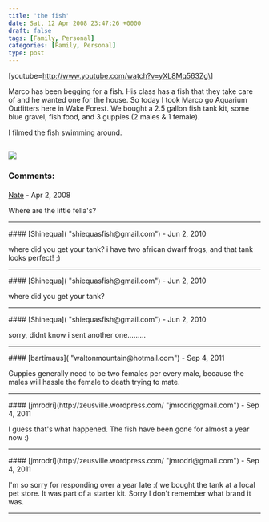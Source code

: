 ```yaml
---
title: 'the fish'
date: Sat, 12 Apr 2008 23:47:26 +0000
draft: false
tags: [Family, Personal]
categories: [Family, Personal]
type: post
---
```


\[youtube=http://www.youtube.com/watch?v=yXL8Mq563Zg\]

Marco has been begging for a fish. His class has a fish that they take care of and he wanted one for the house. So today I took Marco go Aquarium Outfitters here in Wake Forest. We bought a 2.5 gallon fish tank kit, some blue gravel, fish food, and 3 guppies (2 males & 1 female).

I filmed the fish swimming around.

[![](http://farm4.static.flickr.com/3121/2408712416_e0683b3b41.jpg)](http://www.flickr.com/photos/jmrodri/2408712416/)
---
### Comments:
#### 
[Nate](http://www.fishplenty.com/wordpress "ephpeterson@gmail.com") - <time datetime="2008-04-15 11:18:42">Apr 2, 2008</time>

Where are the little fella's?
<hr />
#### 
[Shinequa]( "shiequasfish@gmail.com") - <time datetime="2010-06-08 18:33:15">Jun 2, 2010</time>

where did you get your tank? i have two african dwarf frogs, and that tank looks perfect! ;)
<hr />
#### 
[Shinequa]( "shiequasfish@gmail.com") - <time datetime="2010-06-08 18:33:41">Jun 2, 2010</time>

where did you get your tank?
<hr />
#### 
[Shinequa]( "shiequasfish@gmail.com") - <time datetime="2010-06-08 18:34:23">Jun 2, 2010</time>

sorry, didnt know i sent another one.........
<hr />
#### 
[bartimaus]( "waltonmountain@hotmail.com") - <time datetime="2011-09-08 11:24:49">Sep 4, 2011</time>

Guppies generally need to be two females per every male, because the males will hassle the female to death trying to mate.
<hr />
#### 
[jmrodri](http://zeusville.wordpress.com/ "jmrodri@gmail.com") - <time datetime="2011-09-08 11:43:31">Sep 4, 2011</time>

I guess that's what happened. The fish have been gone for almost a year now :)
<hr />
#### 
[jmrodri](http://zeusville.wordpress.com/ "jmrodri@gmail.com") - <time datetime="2011-09-08 11:48:35">Sep 4, 2011</time>

I'm so sorry for responding over a year late :( we bought the tank at a local pet store. It was part of a starter kit. Sorry I don't remember what brand it was.
<hr />
